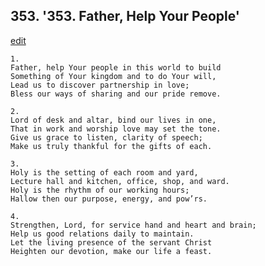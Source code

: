 
## 353.  '353. Father, Help Your People'
[edit](https://docs.google.com/document/d/19BLDfm4zsYXeWynpaxfwQxJ2lYZ2Z3%2D0/edit?mode=html)






    1.
    Father, help Your people in this world to build
    Something of Your kingdom and to do Your will,
    Lead us to discover partnership in love;
    Bless our ways of sharing and our pride remove.

    2.
    Lord of desk and altar, bind our lives in one,
    That in work and worship love may set the tone.
    Give us grace to listen, clarity of speech;
    Make us truly thankful for the gifts of each.

    3.
    Holy is the setting of each room and yard,
    Lecture hall and kitchen, office, shop, and ward.
    Holy is the rhythm of our working hours;
    Hallow then our purpose, energy, and pow’rs.

    4.
    Strengthen, Lord, for service hand and heart and brain;
    Help us good relations daily to maintain.
    Let the living presence of the servant Christ
    Heighten our devotion, make our life a feast.
